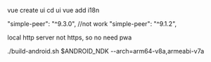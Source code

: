 vue create ui
cd ui
vue add i18n

"simple-peer": "^9.3.0", //not work
"simple-peer": "^9.1.2",

local http server not https, so no need pwa

./build-android.sh $ANDROID_NDK --arch=arm64-v8a,armeabi-v7a